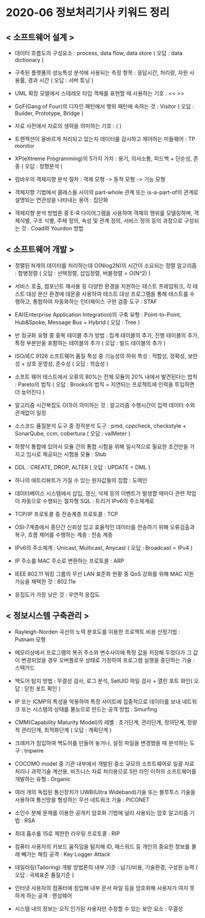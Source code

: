 # 2020-06 정보처리기사 키워드 정리

## < 소프트웨어 설계 >

- 데이터 흐름도의 구성요소 : process, data flow, data store ( 오답 : data dictionary )

- 구축된 플랫폼의 성능특성 분석에 사용되는 측정 항목 : 응답시간, 처리량, 자원 사용률, 경과 시간 ( 오답 : 서버 튜닝 )

- UML 확장 모델에서 스테레오 타입 객체를 표현할 때 사용하는 기호 : << >>

- GoF(Gang of Four)의 디자인 패턴에서 행위 패턴에 속하는 것 : Visitor ( 오답 : Builder, Prototype, Bridge )

- 자료 사전에서 자료의 생략을 의미하는 기호 : ( )

- 트랜잭션이 올바르게 처리되고 있는지 데이터를 감시하고 제어하는 미들웨어 : TP monitor

- XP(eXtreme Programming)의 5가지 가치 : 용기, 의사소통, 피드백 + 단순성, 존중 ( 오답 : 정형분석 )

- 럼바우의 객체지향 분석 절차 : 객체 모형 -> 동적 모형 -> 기능 모형

- 객체지향 기법에서 클래스들 사이의 part-whole 관계 또는 is-a-part-of의 관계로 설명되는 연관성을 나타내는 용어 : 집단화

- 객체지향 분석 방법론 중 E-R 다이어그램을 사용하여 객체의 행위를 모델링하며, 객체식별, 구조 식별, 주체 정의, 속성 및 관계 정의, 서비스 정의 등의 과정으로 구성되는 것 : Coad와 Yourdon 방법


## < 소프트웨어 개발 >

- 정렬된 N개의 데이터를 처리하는데 O(Nlog2N)의 시간이 소요되는 정렬 알고리즘 : 합병정렬 ( 오답 : 선택정렬, 삽입정렬, 버블정렬 = O(N^2) )

- 서비스 호출, 컴포넌트 재사용 등 다양한 환경을 지원하는 테스트 프레임워크, 각 테스트 대상 분산 환경에 데몬을 사용하여 테스트 대상 프로그램을 통해 테스트를 수행하고, 통합하여 자동화하는 인터페이스 구현 검증 도구 : STAF

- EAI(Enterprise Application Integration)의 구축 유형 : Point-to-Point, Hub&Spoke, Message Bus + Hybrid ( 오답 : Tree )

- 반 정규화 유형 중 중복 테이블 추가 방법 : 집계 테이블의 추가, 진행 테이블의 추가, 특정 부분만을 포함하는 테이블의 추가 ( 오답 : 빌드 테이블의 추가 )

- ISO/IEC 9126 소프트웨어 품질 특성 중 기능성의 하위 특성 : 적합성, 정확성, 보안성 + 상호 운영성, 준수성 ( 오답 : 학습성 )

- 소프트 웨어 테스트에서 오류의 80%는 전체 모듈의 20% 내에서 발견된다는 법칙 : Pareto의 법칙 ( 오답 : Brooks의 법칙 = 지연되는 프로젝트에 인력을 투입하면 더 늦어진다 )

- 알고리즘 시간복잡도 O(1)이 의미하는 것 : 알고리즘 수행시간이 입력 데이터 수와 관계없이 일정

- 소스코드 품질분석 도구 중 정적분석 도구 : pmd, cppcheck, checkstyle + SonarQube, ccm, cobertura ( 오답 : valMeter )

- 하향식 통합에 있어서 모듈 간의 통합 시험을 위해 일시적으로 필요한 조건만을 가지고 임시로 제공되는 시험용 모듈 : Stub

- DDL : CREATE, DROP, ALTER ( 오답 : UPDATE = DML )

- 하나의 애트리뷰트가 가질 수 있는 원자값들의 집합 : 도메인

- 데이터베이스 시스템에서 삽입, 갱신, 삭제 등의 이벤트가 발생할 때마다 관련 작업이 자동으로 수행되는 절차형 SQL : 트리거	IPv6의 주소체계로 

- TCP/IP 프로토콜 중 전송계층 프로토콜 : TCP

- OSI-7계층에서 종단간 신뢰성 있고 효율적인 데이터를 전송하기 위해 오류검출과 복구, 흐름 제어를 수행하는 계층 : 전송 계층

- IPv6의 주소체계 : Unicast, Multicast, Anycast ( 오답 : Broadcast = IPv4 )

- IP 주소를 MAC 주소로 변환하는 프로토콜 : ARP

- IEEE 802.11 워킹 그룹의 무선 LAN 표준화 현황 중 QoS 강화를 위해 MAC 지원 가능을 채택한 것 : 802.11e

- 응집도가 가장 낮은 것 : 우연적 응집도

## < 정보시스템 구축관리 >

- Rayleigh-Norden 곡선의 노력 분포도를 이용한 프로젝트 비용 산정기법 : Putnam 모형

- 메모리상에서 프로그램의 복귀 주소와 변수사이에 특정 값을 저장해 두었다가 그 값이 변경되었을 경우 오버플로우 상태로 가정하여 프로그램 실행을 중단하는 기술 : 스택가드

- 백도어 탐지 방법 : 무결성 검사, 로그 분석, SetUID 파일 검사 + 열린 포트 화인( 오답 : 닫힌 포트 확인 )

- IP 또는 ICMP의 특성을 악용하여 특정 사이트에 집중적으로 데이터를 보내 네트워크 또는 시스템의 상태를 불능으로 만드는 공격 방법 : Smurfing

- CMM(Capability Maturity Model)의 레벨 : 초기단계, 관리단계, 정의단계, 정량적 관리단계, 최적화단계 ( 오답 : 계획단계 )

- 크래커가 침입하여 백도어를 만들어 놓거나, 설정 파일을 변경했을 때 분석하는 도구 : tripwire

- COCOMO model 중 기관 내부에서 개발된 중소 규모의 소프트웨어로 일괄 자료 처리나 과학기술 계산용, 비즈니스 자료 처리용으로 5만 라인 이하의 소프트웨어를 개발하는 유형 : Organic

- 여러 개의 독립된 통신장치가 UWB(Ultra Wideband)기술 또는 블루투스 기술을 사용하여 통신망을 형성하는 무선 네트워크 기술 : PICONET

- 소인수 분해 문제를 이용한 공개키 암호화 기법에 널리 사용되는 암호 알고리즘 기법 : RSA

- 최대 홉수를 15로 제한한 라우팅 프로토콜 : RIP

- 컴퓨터 사용자의 키보드 움직임을 탐지해 ID, 패스워드 등 개인의 중요한 정보를 몰래 빼가는 해킹 공격 : Key Logger Attack

- 테일러링(Tailoring) 개발 방법론의 내부 기준 : 납기/비용, 기술환경, 구성원 능력 ( 오답 : 국제표준 품질기준 )

- 인터넷 사용자의 컴퓨터에 침입해 내부 문서 파일 등을 암호화해 사용자가 여지 못하게 하는 공격 : 랜섬웨어

- 시스템 내의 정보는 오직 인가된 사용자만 수정할 수 있는 보안 요소 : 무결성
